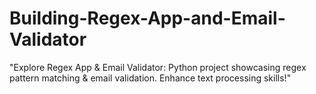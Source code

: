 # Building-Regex-App-and-Email-Validator
 "Explore Regex App &amp; Email Validator: Python project showcasing regex pattern matching &amp; email validation. Enhance text processing skills!"
